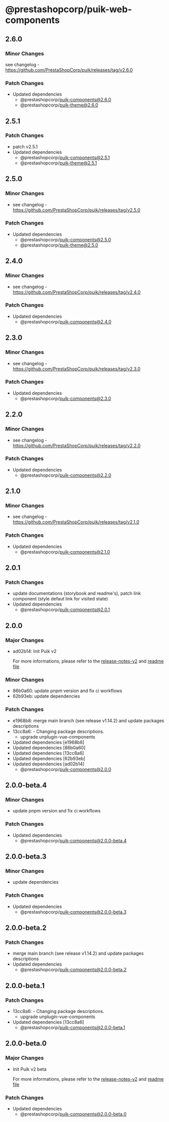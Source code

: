 # @prestashopcorp/puik-web-components

## 2.6.0

### Minor Changes

see changelog - https://github.com/PrestaShopCorp/puik/releases/tag/v2.6.0

### Patch Changes

- Updated dependencies
  - @prestashopcorp/puik-components@2.6.0
  - @prestashopcorp/puik-theme@2.6.0

## 2.5.1

### Patch Changes

- patch v2.5.1
- Updated dependencies
  - @prestashopcorp/puik-components@2.5.1
  - @prestashopcorp/puik-theme@2.5.1

## 2.5.0

### Minor Changes

- see changelog - https://github.com/PrestaShopCorp/puik/releases/tag/v2.5.0

### Patch Changes

- Updated dependencies
  - @prestashopcorp/puik-components@2.5.0
  - @prestashopcorp/puik-theme@2.5.0

## 2.4.0

### Minor Changes

- see changelog - https://github.com/PrestaShopCorp/puik/releases/tag/v2.4.0

### Patch Changes

- Updated dependencies
  - @prestashopcorp/puik-components@2.4.0

## 2.3.0

### Minor Changes

- see changelog - https://github.com/PrestaShopCorp/puik/releases/tag/v2.3.0

### Patch Changes

- Updated dependencies
  - @prestashopcorp/puik-components@2.3.0

## 2.2.0

### Minor Changes

- see changelog - https://github.com/PrestaShopCorp/puik/releases/tag/v2.2.0

### Patch Changes

- Updated dependencies
  - @prestashopcorp/puik-components@2.2.0

## 2.1.0

### Minor Changes

- see changelog - https://github.com/PrestaShopCorp/puik/releases/tag/v2.1.0

### Patch Changes

- Updated dependencies
  - @prestashopcorp/puik-components@2.1.0

## 2.0.1

### Patch Changes

- update documentations (storybook and readme's), patch link component (style defaut link for visited state)
- Updated dependencies
  - @prestashopcorp/puik-components@2.0.1

## 2.0.0

### Major Changes

- ad02b14: Init Puik v2

  For more informations, please refer to the [release-notes-v2](../RELEASE-NOTES-V2.md) and [readme file](../RELEASE-NOTES-V2.md)

### Minor Changes

- 86b0a60: update pnpm version and fix ci workflows
- 62b93eb: update dependencies

### Patch Changes

- e1968b8: merge main branch (see release v1.14.2) and update packages descriptions
- 13cc8a6: - Changing package descriptions.
  - upgrade unplugin-vue-components
- Updated dependencies [e1968b8]
- Updated dependencies [86b0a60]
- Updated dependencies [13cc8a6]
- Updated dependencies [62b93eb]
- Updated dependencies [ad02b14]
  - @prestashopcorp/puik-components@2.0.0

## 2.0.0-beta.4

### Minor Changes

- update pnpm version and fix ci workflows

### Patch Changes

- Updated dependencies
  - @prestashopcorp/puik-components@2.0.0-beta.4

## 2.0.0-beta.3

### Minor Changes

- update dependencies

### Patch Changes

- Updated dependencies
  - @prestashopcorp/puik-components@2.0.0-beta.3

## 2.0.0-beta.2

### Patch Changes

- merge main branch (see release v1.14.2) and update packages descriptions
- Updated dependencies
  - @prestashopcorp/puik-components@2.0.0-beta.2

## 2.0.0-beta.1

### Patch Changes

- 13cc8a6: - Changing package descriptions.
  - upgrade unplugin-vue-components
- Updated dependencies [13cc8a6]
  - @prestashopcorp/puik-components@2.0.0-beta.1

## 2.0.0-beta.0

### Major Changes

- Init Puik v2 beta

  For more informations, please refer to the [release-notes-v2](../RELEASE-NOTES-V2.md) and [readme file](../RELEASE-NOTES-V2.md)

### Patch Changes

- Updated dependencies
  - @prestashopcorp/puik-components@2.0.0-beta.0
